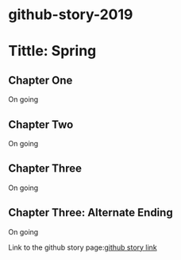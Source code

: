# github-story-2019


# Tittle: Spring

## Chapter One
On going

## Chapter Two
On going


## Chapter Three
On going

## Chapter Three: Alternate Ending
On going 


Link to the github story page:[github story link](https://carlpagayonan.github.io/github-story-2019/)
